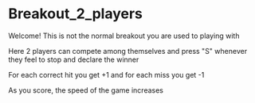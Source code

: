 # Breakout_2_players

Welcome! 
This is not the normal breakout you are used to playing with

Here 2 players can compete among themselves and press "S" whenever they feel to stop and declare the winner

For each correct hit you get +1 and for each miss you get -1

As you score, the speed of the game increases
